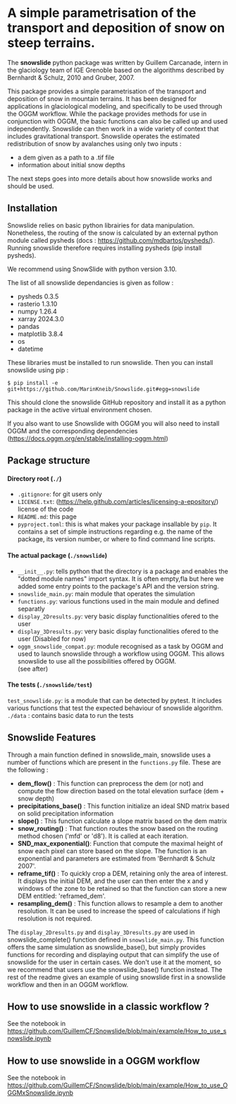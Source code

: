 # A simple parametrisation of the transport and deposition of snow on steep terrains.

The **snowslide** python package was written by Guillem Carcanade, intern in 
the glaciology team of IGE Grenoble based on the algorithms described by 
Bernhardt & Schulz, 2010 and Gruber, 2007.  

This package provides a simple parametrisation of the transport and deposition 
of snow in mountain terrains. It has been designed for applications in 
glaciological modeling, and specifically to be used through the OGGM workflow. 
While the package provides methods for use in conjunction with OGGM, the basic 
functions can also be called up and used independently. Snowslide can then work 
in a wide variety of context that includes gravitational transport. Snowslide operates the estimated redistribution 
of snow by avalanches using only two inputs : 
- a dem given as a path to a .tif file
- information about initial snow depths 

The next steps goes into more details about how snowslide works and should be used.

## Installation 

Snowslide relies on basic python librairies for data manipulation. Nonetheless, 
the routing of the snow is calculated by an external python module called pysheds
(docs : https://github.com/mdbartos/pysheds/). Running snowslide therefore requires
installing pysheds (pip install pysheds).

We recommend using SnowSlide with python version 3.10.

The list of all snowslide dependancies is given as follow : 
- pysheds 0.3.5
- rasterio 1.3.10
- numpy 1.26.4
- xarray 2024.3.0
- pandas
- matplotlib 3.8.4
- os
- datetime

These libraries must be installed to run snowslide. Then you can install 
snowslide using pip : 

    $ pip install -e git+https://github.com/MarinKneib/Snowslide.git#egg=snowslide

This should clone the snowslide GitHub repository and install it as a python
package in the active virtual environment chosen. 

If you also want to use Snowslide with OGGM you will also need to install OGGM and the corresponding dependencies (https://docs.oggm.org/en/stable/installing-oggm.html)

## Package structure

#### Directory root (``./``)

- ``.gitignore``: for git users only
- ``LICENSE.txt``: (https://help.github.com/articles/licensing-a-epository/) license of the code
- ``README.md``: this page
- ``pyproject.toml``: this is what makes your package insallable by ``pip``. It
  contains a set of simple instructions regarding e.g. the name of the package,
  its version number, or where to find command line scripts.
  
#### The actual package (``./snowslide``)

- ``__init__.py``: tells python that the directory is a package and enables
  the  "dotted module names"  import syntax. It is often empty,fla but here
  we added some entry points to the package's API and the version string.
- ``snowslide_main.py``: main module that operates the simulation
- ``functions.py``: various functions used in the main module and defined separatly 
- ``display_2Dresults.py``: very basic display functionalities ofered to the user
- ``display_3Dresults.py``: very basic display functionalities ofered to the user (Disabled for now)
- ``oggm_snowslide_compat.py``: module recognised as a task by OGGM and used to launch snowslide 
    through a workflow using OGGM. This allows snowslide to use all the possibilities offered by OGGM.  
    (see after)

#### The tests (``./snowslide/test``)

``test_snowslide.py``: is a module that can be detected by pytest. It includes various functions
that test the expected behaviour of snowslide algorithm.
``./data`` : contains basic data to run the tests

## Snowslide Features

Through a main function defined in snowslide_main, snowslide uses a number of functions which are
present in the ``functions.py`` file. These are the following : 
- **dem_flow()** : This function can preprocess the dem (or not) and compute the flow direction based on the 
    total elevation surface (dem + snow depth)
- **precipitations_base()** : This function initialize an ideal SND matrix based on solid precipitation information
- **slope()** : This function calculate a slope matrix based on the dem matrix
- **snow_routing()** : That function routes the snow based on the routing method chosen ('mfd' or 'd8'). 
    It is called at each iteration. 
- **SND_max_exponential()**: Function that compute the maximal height of snow each pixel can store based on the slope. 
    The function is an exponential and parameters are estimated from 'Bernhardt & Schulz 2007'.
- **reframe_tif()** : To quickly crop a DEM, retaining only the area of interest. It displays the initial DEM, 
    and the user can then enter the x and y windows of the zone to be retained so that the function can store 
    a new DEM entitled: 'reframed_dem'.
- **resampling_dem()** : This function allows to resample a dem to another resolution. It can be used to increase 
    the speed of calculations if high resolution is not required.

The ``display_2Dresults.py`` and ``display_3Dresults.py`` are used in snowslide_complete() function defined in 
``snowslide_main.py``. This function offers the same simulation as snowslide_base(), but simply provides functions 
for recording and displaying output that can simplify the use of snowslide for the user in certain cases. We don't 
use it at the moment, so we recommend that users use the snowslide_base() function instead. The rest of the readme 
gives an example of using snowslide first in a snowslide workflow and then in an OGGM workflow. 

## How to use snowslide in a classic workflow ?

See the notebook in https://github.com/GuillemCF/Snowslide/blob/main/example/How_to_use_snowslide.ipynb

## How to use snowslide in a OGGM workflow

See the notebook in https://github.com/GuillemCF/Snowslide/blob/main/example/How_to_use_OGGMxSnowslide.ipynb
